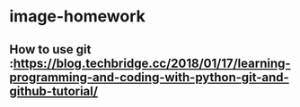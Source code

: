 # image-homework
## How to use git :https://blog.techbridge.cc/2018/01/17/learning-programming-and-coding-with-python-git-and-github-tutorial/
